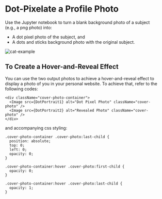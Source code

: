# Dot-Pixelate a Profile Photo

Use the Jupyter notebook to turn a blank background photo of a subject (e.g., a png photo) into:
- A dot pixel photo of the subject, and
- A dots and sticks background photo with the original subject.


![cat-example](https://github.com/user-attachments/assets/7532d3fd-90ea-45a1-8fe0-ae90414c58d5)


## To Create a Hover-and-Reveal Effect
You can use the two output photos to achieve a hover-and-reveal effect to display a photo of you in your personal website. To achieve that, refer to the following codes:
```
<div className="cover-photo-container">
  <Image src={DotPortrait1} alt="Dot Pixel Photo" className="cover-photo" />
  <Image src={DotPortrait2} alt="Revealed Photo" className="cover-photo" />
</div>
```
and accompanying css styling:
```
.cover-photo-container .cover-photo:last-child {
  position: absolute;
  top: 0;
  left: 0;
  opacity: 0;
}

.cover-photo-container:hover .cover-photo:first-child {
  opacity: 0;
}

.cover-photo-container:hover .cover-photo:last-child {
  opacity: 1;
}
```
